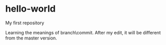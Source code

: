 # hello-world
My first repository

Learning the meanings of branch\commit.
After my edit, it will be different from the master version.

